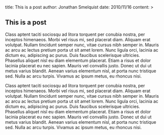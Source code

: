 title: This is a post
author: Jonathan Smelquist
date: 2010/11/16
content: >
  
  This is a post
  --------------
  
  Class aptent taciti sociosqu ad litora torquent per conubia nostra, per inceptos himenaeos. Morbi vel risus mi, sed placerat diam. Aliquam erat volutpat. Nullam tincidunt semper nunc, vitae cursus nibh semper in. Mauris ac arcu ac lectus pretium porta ut sit amet lorem. Nunc ligula orci, lacinia ac dictum eu, adipiscing ac purus. Duis faucibus scelerisque ultricies. Phasellus aliquet nisl eu diam elementum placerat. Etiam a risus et dolor lacinia placerat eu nec sapien. Mauris vel convallis justo. Donec ut dui ut metus varius blandit. Aenean varius elementum nisl, at porta nunc tristique sed. Nulla ac arcu turpis. Vivamus ac ipsum metus, eu rhoncus nisi.

  Class aptent taciti sociosqu ad litora torquent per conubia nostra, per inceptos himenaeos. Morbi vel risus mi, sed placerat diam. Aliquam erat volutpat. Nullam tincidunt semper nunc, vitae cursus nibh semper in. Mauris ac arcu ac lectus pretium porta ut sit amet lorem. Nunc ligula orci, lacinia ac dictum eu, adipiscing ac purus. Duis faucibus scelerisque ultricies. Phasellus aliquet nisl eu diam elementum placerat. Etiam a risus et dolor lacinia placerat eu nec sapien. Mauris vel convallis justo. Donec ut dui ut metus varius blandit. Aenean varius elementum nisl, at porta nunc tristique sed. Nulla ac arcu turpis. Vivamus ac ipsum metus, eu rhoncus nisi.
